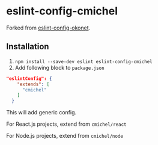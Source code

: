 # eslint-config-cmichel

Forked from [eslint-config-okonet](https://www.npmjs.com/package/eslint-config-okonet).

## Installation

1. `npm install --save-dev eslint eslint-config-cmichel`
2. Add following block to `package.json`

```json
"eslintConfig": {
    "extends": [
      "cmichel"
    ]
  }
```

This will add generic config.

For React.js projects, extend from `cmichel/react`

For Node.js projects, extend from `cmichel/node`
